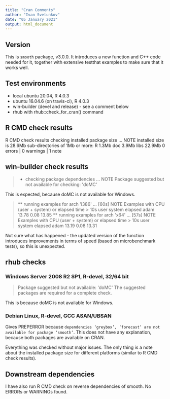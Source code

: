 ```yaml
---
title: "Cran Comments"
author: "Ivan Svetunkov"
date: "05 January 2021"
output: html_document
---
```

## Version
This is ``smooth`` package, v3.0.0. It introduces a new function and C++ code needed for it, together with extensive testthat examples to make sure that it works well.

## Test environments
* local ubuntu 20.04, R 4.0.3
* ubuntu 16.04.6 (on travis-ci), R 4.0.3
* win-builder (devel and release) - see a comment below
* rhub with rhub::check_for_cran() command

## R CMD check results
R CMD check results
checking installed package size ... NOTE
    installed size is 28.6Mb
    sub-directories of 1Mb or more:
      R      1.3Mb
      doc    3.9Mb
      libs  22.9Mb
0 errors | 0 warnings | 1 note

## win-builder check results
>* checking package dependencies ... NOTE
>Package suggested but not available for checking: 'doMC'

This is expected, because doMC is not available for Windows.

>** running examples for arch 'i386' ... [60s] NOTE
>Examples with CPU (user + system) or elapsed time > 10s
>      user system elapsed
>adam 13.78   0.08   13.85
>** running examples for arch 'x64' ... [57s] NOTE
>Examples with CPU (user + system) or elapsed time > 10s
>      user system elapsed
>adam 13.19   0.08   13.31

Not sure what has happened - the updated version of the function introduces improvements in terms of speed (based on microbenchmark tests), so this is unexpected.


## rhub checks
### Windows Server 2008 R2 SP1, R-devel, 32/64 bit
> Package suggested but not available: 'doMC'
> The suggested packages are required for a complete check.

This is because doMC is not available for Windows.

### Debian Linux, R-devel, GCC ASAN/UBSAN
Gives PREPERROR because `dependencies ‘greybox’, ‘forecast’ are not available for package ‘smooth’`. This does not have any explanation, because both packages are available on CRAN.

Everything was checked without major issues. The only thing is a note about the installed package size for different platforms (similar to R CMD check results).

## Downstream dependencies
I have also run R CMD check on reverse dependencies of smooth.
No ERRORs or WARNINGs found.
